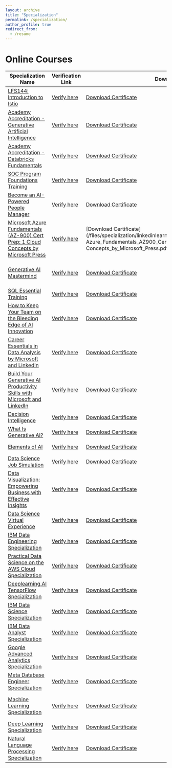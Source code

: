 ```yaml
---
layout: archive
title: "Specialization"
permalink: /specialization/
author_profile: true
redirect_from:
  - /resume
---
```

# Online Courses

| Specialization Name | Verification Link | Download Link | Year | Organization Name | Format |
| ------------------- | ------------------ | ------------------- | ---- | ------------------- | ------ |
| [LFS144: Introduction to Istio](https://www.credly.com/earner/earned/badge/fd038f76-9dcf-4a26-b1d3-a11a485a52a1) | [Verify here](https://www.credly.com/earner/earned/badge/fd038f76-9dcf-4a26-b1d3-a11a485a52a1) | [Download Certificate](/files/specialization/thelinuxfoundation/certificates/s-m-gazzali-arafat-nishan-4e8c1ad1-020c-40e1-8a1f-62aeb649f6b9-certificate.pdf) | 2025 | The Linux Foundation | Online |
| [Academy Accreditation - Generative Artificial Intelligence ](https://credentials.databricks.com/14c1e4ae-8a7f-43c6-b07c-43ccd049142b#acc.HO4MZptm) | [Verify here](https://credentials.databricks.com/14c1e4ae-8a7f-43c6-b07c-43ccd049142b#acc.HO4MZptm) | [Download Certificate](/files/specialization/databricks/certificates/databricks_generative_ai_fundamentals_6t3up1kk_1755875618503.pdf) | 2025 | Databricks | Online |
| [Academy Accreditation - Databricks Fundamentals](https://credentials.databricks.com/b70b437c-d92e-4662-ae21-040ecf844f73#acc.lDJxGpaX) | [Verify here](https://credentials.databricks.com/b70b437c-d92e-4662-ae21-040ecf844f73#acc.lDJxGpaX) | [Download Certificate](/files/specialization/databricks/certificates/databricks_fundamentals_11ux4sak_1755614743141.pdf) | 2025 | Databricks | Online |
| [SOC Program Foundations Training](/files/specialization/microsoft/Certificate_of_completion_SOC_Microsoft.pdf) | [Verify here](/files/specialization/microsoft/Certificate_of_completion_SOC_Microsoft.pdf) | [Download Certificate](/files/specialization/microsoft/Certificate_of_completion_SOC_Microsoft.pdf) | 2025 |Microsoft| Online |
| [Become an AI-Powered People Manager](https://www.linkedin.com/learning/certificates/e4c115962986d446b2d444b49800b9bbc5ab88ad80548826e2e8bb807863774a?trk=share_certificate) | [Verify here](https://www.linkedin.com/learning/certificates/e4c115962986d446b2d444b49800b9bbc5ab88ad80548826e2e8bb807863774a?trk=share_certificate) | [Download Certificate](/files/specialization/linkedinlearning/CertificateOfCompletion_Become_an_AIPowered_People_Manager.pdf) | 2025 | LinkedIn| Online |
| [Microsoft Azure Fundamentals (AZ-900) Cert Prep: 1 Cloud Concepts by Microsoft Press](https://www.linkedin.com/learning/certificates/e80245f8e9d97b914433fac348198289d6d8a77da9fc60b36327059956a09aea?trk=share_certificate) | [Verify here](https://www.linkedin.com/learning/certificates/e80245f8e9d97b914433fac348198289d6d8a77da9fc60b36327059956a09aea?trk=share_certificate) | [Download Certificate](/files/specialization/linkedinlearning/CertificateOfCompletion_Microsoft Azure_Fundamentals_AZ900_Cert Prep_1_Cloud Concepts_by_Microsoft_Press.pdf) | 2025 | Microsoft Press| Online |
| [Generative AI Mastermind](https://learners.outskill.com/certificate/1e245eec-55ed-49b4-82f0-e07a403f2e41) | [Verify here](https://learners.outskill.com/certificate/1e245eec-55ed-49b4-82f0-e07a403f2e41) | [Download Certificate](/files/outskill/outskill_generative_ai_skilll_mastermind_by_outskill_2025.pdf) | 2025 |GrowthSchool by Outskill | Online \ Live Interactive Bootcamp |
| [SQL Essential Training](https://www.linkedin.com/learning/certificates/d8ee3df288e457575c2dc6c9704113c7ba60c89fac0fdc584a515e67f9c9650e) | [Verify here](https://www.linkedin.com/learning/certificates/d8ee3df288e457575c2dc6c9704113c7ba60c89fac0fdc584a515e67f9c9650e) | [Download Certificate](/files/specialization/linkedinlearning/CertificateOfCompletion_SQL_Essential_Training.pdf) | 2024 | LinkedIN Learning | Online |
| [How to Keep Your Team on the Bleeding Edge of AI Innovation](https://www.linkedin.com/learning/certificates/65d29aefa71c0b5f1ba96b88e4787426f6156e94e655f3e587d9a8aeb227bb73) | [Verify here](https://www.linkedin.com/learning/certificates/65d29aefa71c0b5f1ba96b88e4787426f6156e94e655f3e587d9a8aeb227bb73) | [Download Certificate](/files/specialization/linkedinlearning/CertificateOfCompletion_How_to_Keep_Your_Team_on_the_Bleeding_Edge_of_AI_Innovation.pdf) | 2024 | LinkedIN Learning | Online |
| [Career Essentials in Data Analysis by Microsoft and LinkedIn](https://www.linkedin.com/learning/certificates/4c8783bc0b652d1605cd3acffdeb0df05f1d3d9662bdf6c881178afd6d53ca2f) | [Verify here](https://www.linkedin.com/learning/certificates/4c8783bc0b652d1605cd3acffdeb0df05f1d3d9662bdf6c881178afd6d53ca2f) | [Download Certificate](/files/specialization/linkedinlearning/CertificateOfCompletion_Career_Essentials_in_Data_Analysis_by_Microsoft_and_LinkedIn.pdf) | 2024 | LinkedIN Learning | Online |
| [Build Your Generative AI Productivity Skills with Microsoft and LinkedIn](https://www.linkedin.com/learning/certificates/6a2919aa270b49bbd15d792126cf3fd0994cbf65f1128b6e26d34ac7dd3ab42d) | [Verify here](https://www.linkedin.com/learning/certificates/6a2919aa270b49bbd15d792126cf3fd0994cbf65f1128b6e26d34ac7dd3ab42d) | [Download Certificate](/files/specialization/linkedinlearning/CertificateOfCompletion_Build_Your_Generative_AI_Productivity_Skills_with_Microsoft_and_LinkedIn.pdf) | 2024 | LinkedIN Learning | Online |
| [Decision Intelligence](https://www.linkedin.com/learning/certificates/c77e5c559a85e3af16ef1eaaf2e56f3efd94fe34d74022ee8d2fecafb585c6f8) | [Verify here](https://www.linkedin.com/learning/certificates/c77e5c559a85e3af16ef1eaaf2e56f3efd94fe34d74022ee8d2fecafb585c6f8) | [Download Certificate](/files/specialization/linkedinlearning/CertificateOfCompletion_Decision_Intelligence.pdf) | 2024 | LinkedIN Learning | Online |
| [What Is Generative AI?](https://www.linkedin.com/learning/certificates/b4ab3625ddb5e560bc314286fc937a8fa1dd53b90f720a27fa7f9a222f17ca52) | [Verify here](https://www.linkedin.com/learning/certificates/b4ab3625ddb5e560bc314286fc937a8fa1dd53b90f720a27fa7f9a222f17ca52) | [Download Certificate](/files/specialization/linkedinlearning/CertificateOfCompletion_What_Is_Generative_AI.pdf) | 2024 | LinkedIN Learning | Online |
| [Elements of AI](https://certificates.mooc.fi/validate/nqz4u6z4amg) | [Verify here](https://certificates.mooc.fi/validate/nqz4u6z4amg) | [Download Certificate](/files/specialization/coursera/certificate-elements-of-ai.pdf) | 2023 | University of Helsinki | Online |
| [Data Science Job Simulation](https://forage-uploads-prod.s3.amazonaws.com/completion-certificates/BCG%20/Tcz8gTtprzAS4xSoK_BCG_5Pjc8nnpPsLHjjRzY_1700835543297_completion_certificate.pdf) | [Verify here](https://forage-uploads-prod.s3.amazonaws.com/completion-certificates/BCG%20/Tcz8gTtprzAS4xSoK_BCG_5Pjc8nnpPsLHjjRzY_1700835543297_completion_certificate.pdf) | [Download Certificate](/files/specialization/Forage/DS-Job-Simulation.pdf) | 2023 | BCG, Forage | Virtual |
| [Data Visualization: Empowering Business with Effective Insights](#) | [Verify here](#) | [Download Certificate](/files/specialization/Forage/DataViz-Forage.pdf) | 2023 | TATA, Forage | Virtual |
| [Data Science Virtual Experience](https://forage-uploads-prod.s3.amazonaws.com/completion-certificates/Tata/MyXvBcppsW2FkNYCX_Tata_5Pjc8nnpPsLHjjRzY_1700834069383_completion_certificate.pdf) | [Verify here](https://forage-uploads-prod.s3.amazonaws.com/completion-certificates/Tata/MyXvBcppsW2FkNYCX_Tata_5Pjc8nnpPsLHjjRzY_1700834069383_completion_certificate.pdf) | [Download Certificate](/files/specialization/Forage/DS-Virtual-Exp.pdf) | 2023 | British Airways, Forage | Virtual |
| [IBM Data Engineering Specialization](https://www.coursera.org/account/accomplishments/professional-cert/TPAUXPYJKE2V) | [Verify here](https://www.coursera.org/account/accomplishments/professional-cert/TPAUXPYJKE2V) | [Download Certificate](/files/specialization/coursera/IBM%20Data%20Engineering.pdf) | 2023 | IBM, Coursera |  Online |
| [Practical Data Science on the AWS Cloud Specialization](https://www.coursera.org/account/accomplishments/specialization/KM6ETYVWQTCZ) | [Verify here](https://www.coursera.org/account/accomplishments/specialization/KM6ETYVWQTCZ) | [Download Certificate](/files/specialization/coursera/Practical%20Data%20Science%20on%20the%20AWS%20Cloud.pdf) | 2023 | AWS, DeepLearning.AI, Coursera |  Online |
| [Deeplearning.AI TensorFlow Specialization](https://www.coursera.org/account/accomplishments/professional-cert/LF4AHT9XH5Q6) | [Verify here](https://www.coursera.org/account/accomplishments/professional-cert/LF4AHT9XH5Q6) | [Download Certificate](/files/specialization/coursera/DeepLearning.AI%20TensorFlow%20Developer.pdf) | 2023 | DeepLearning.AI, Coursera | Online |
| [IBM Data Science Specialization](https://www.coursera.org/account/accomplishments/professional-cert/XSPF7B7Z99U4) | [Verify here](https://www.coursera.org/account/accomplishments/professional-cert/XSPF7B7Z99U4) | [Download Certificate](/files/specialization/coursera/IBM%20Data%20Science.pdf) | 2023 | IBM, Coursera | Online |
| [IBM Data Analyst Specialization](https://www.coursera.org/account/accomplishments/professional-cert/VESMHXL2RDFD) | [Verify here](https://www.coursera.org/account/accomplishments/professional-cert/VESMHXL2RDFD) | [Download Certificate](/files/specialization/coursera/IBM%20Data%20Analyst.pdf) | 2023 | IBM, Coursera |  Online |
| [Google Advanced Analytics Specialization](https://www.coursera.org/account/accomplishments/professional-cert/MFYJ588BTHFZ) | [Verify here](https://www.coursera.org/account/accomplishments/professional-cert/MFYJ588BTHFZ) | [Download Certificate](/files/specialization/coursera/Google%20Advanced%20Data%20Analytics.pdf) | 2023 | Google, Coursera |  Online |
| [Meta Database Engineer Specialization](https://www.coursera.org/account/accomplishments/professional-cert/QYENHPXAWNMM) | [Verify here](https://www.coursera.org/account/accomplishments/professional-cert/QYENHPXAWNMM) | [Download Certificate](/files/specialization/coursera/Meta%20Database%20Engineer.pdf) | 2023 | Meta, Coursera |  Online |
| [Machine Learning Specialization](https://www.coursera.org/account/accomplishments/specialization/CPENPP38PHXV) | [Verify here](https://www.coursera.org/account/accomplishments/specialization/CPENPP38PHXV) | [Download Certificate](/files/specialization/coursera/Machine%20Learning%20by%20Deeplearning.AI%20&%20Stanford.pdf) | 2023 | Stanford University, DeepLearning.AI , Coursera |  Online |
| [Deep Learning Specialization](https://www.coursera.org/account/accomplishments/specialization/4993PD76Z6SX) | [Verify here](https://www.coursera.org/account/accomplishments/specialization/4993PD76Z6SX) | [Download Certificate](/files/specialization/coursera/Deep%20Learning.pdf) | 2023 | DeepLearning.AI, Coursera |  Online |
| [Natural Language Processing Specialization](https://www.coursera.org/account/accomplishments/specialization/8V6FRBECS8ZV) | [Verify here](https://www.coursera.org/account/accomplishments/specialization/8V6FRBECS8ZV) | [Download Certificate](/files/specialization/coursera/Natural%20Language%20Processing%20by%20Deeplearning.AI.pdf) | 2023 |  DeepLearning.AI, Coursera |  Online |
